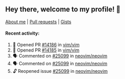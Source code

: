 ## Hey there, welcome to my profile! 👋

[About me](https://seandewar.github.io/)
 | [Pull requests](https://github.com/search?p=1&q=author%3Aseandewar+is%3Apr)
 | [Gists](https://gist.github.com/seandewar)

#### Recent activity:

<!--START_SECTION:activity-->
1. 💪 Opened PR [#14186](https://github.com/vim/vim/pull/14186) in [vim/vim](https://github.com/vim/vim)
2. 💪 Opened PR [#14185](https://github.com/vim/vim/pull/14185) in [vim/vim](https://github.com/vim/vim)
3. 🗣 Commented on [#25099](https://github.com/neovim/neovim/issues/25099#issuecomment-1987291921) in [neovim/neovim](https://github.com/neovim/neovim)
4. 🗣 Commented on [#25099](https://github.com/neovim/neovim/issues/25099#issuecomment-1987283251) in [neovim/neovim](https://github.com/neovim/neovim)
5. 🔓 Reopened issue [#25099](https://github.com/neovim/neovim/issues/25099) in [neovim/neovim](https://github.com/neovim/neovim)
<!--END_SECTION:activity-->
